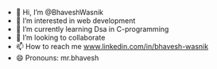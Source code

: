 - 👋 Hi, I’m @BhaveshWasnik
- 👀 I’m interested in web development
- 🌱 I’m currently learning Dsa in C-programming
- 💞️ I’m looking to collaborate
- 📫 How to reach me www.linkedin.com/in/bhavesh-wasnik
- 😄 Pronouns: mr.bhavesh
  

<!---
BhaveshWasnik/BhaveshWasnik is a ✨ special ✨ repository because its `README.md` (this file) appears on your GitHub profile.
You can click the Pre view link to take a look at your changes.
--->
